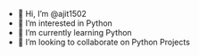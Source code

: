 - 👋 Hi, I’m @ajit1502
- 👀 I’m interested in Python
- 🌱 I’m currently learning Python
- 💞️ I’m looking to collaborate on Python Projects

<!---
ajit1502/ajit1502 is a ✨ special ✨ repository because its `README.md` (this file) appears on your GitHub profile.
You can click the Preview link to take a look at your changes.
--->
